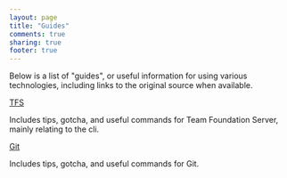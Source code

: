 ```yaml
---
layout: page
title: "Guides"
comments: true
sharing: true
footer: true
---
```


Below is a list of "guides", or useful information for using various technologies, including links to the original source when available.

[TFS](guides/tfs)

Includes tips, gotcha, and useful commands for Team Foundation Server, mainly relating to the cli.

[Git](guides/git)

Includes tips, gotcha, and useful commands for Git.
